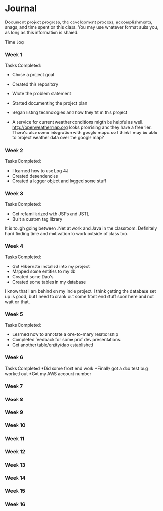 # Journal

Document project progress, the development process, accomplishments, snags, and time spent on this class. You may use whatever format suits you, as long as this information is shared. 

[Time Log](TimeLog.md)

### Week 1

Tasks Completed:
 * Chose a project goal 
 * Created this repository 
 * Wrote the problem statement
 * Started documenting the project plan
 * Began listing technologies and how they fit in this project
 
* A service for current weather conditions migth be helpful as well. http://openweathermap.org looks promising and they have a free tier. There's also some integration with google maps, so I think I may be able to project weather data over the google map?

### Week 2

Tasks Completed:
 * I learned how to use Log 4J
 * Created dependencies
 * Created a logger object and logged some stuff
### Week 3

Tasks Completed:
 * Got refamiliarized with JSPs and JSTL
 * Built a custom tag library
 
It is tough going between .Net at work and Java in the classroom.  Definitely hard finding time and motivation to work outside of class too.

### Week 4

Tasks Completed:
 * Got Hibernate installed into my project
 * Mapped some entities to my db
 * Created some Dao's
 * Created some tables in my database
 
 I know that I am behind on my indie project.  I think getting the database set up is good, but I need to crank out some front end stuff soon here and not wait on that.

### Week 5

Tasks Completed:
 * Learned how to annotate a one-to-many relationship
 * Completed feedback for some prof dev presentations.
 * Got another table/entity/dao established
 
### Week 6
Tasks Completed
 *Did some front end work
 *Finally got a dao test bug worked out
 *Got my AWS account number
 
### Week 7
### Week 8
### Week 9
### Week 10
### Week 11
### Week 12
### Week 13
### Week 14
### Week 15
### Week 16



